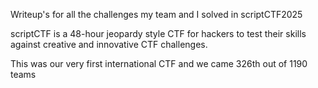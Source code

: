 Writeup's for all the challenges my team and I solved in scriptCTF2025

scriptCTF is a 48-hour jeopardy style CTF for hackers to test their skills against creative and innovative CTF challenges.

This was our very first international CTF and we came 326th out of 1190 teams
